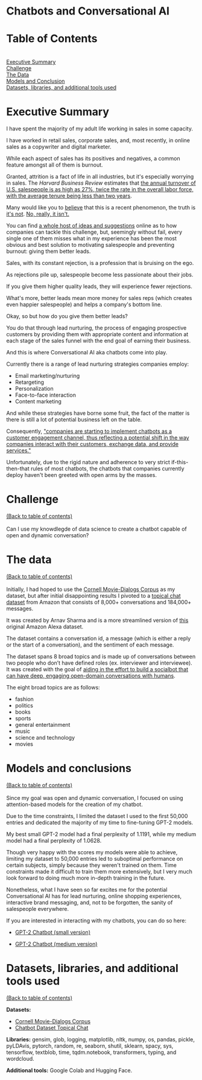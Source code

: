 # Chatbots and Conversational AI

# Table of Contents
<a id='table_of_contents'></a><br>
[Executive Summary](#section_1)<br>
[Challenge](#section_2)<br>
[The Data](#section_3)<br>
[Models and Conclusion](#section_4)<br>
[Datasets, libraries, and additional tools used](#section_5)<br>

<a id='section_1'></a>
# Executive Summary
I have spent the majority of my adult life working in sales in some capacity. 

I have worked in retail sales, corporate sales, and, most recently, in online sales as a copywriter and digital marketer.

While each aspect of sales has its positives and negatives, a common feature amongst all of them is burnout. 

Granted, attrition is a fact of life in all industries, but it's especially worrying in sales. The *Harvard Business Review* estimates that <a href="https://hbr.org/2017/07/how-to-predict-turnover-on-your-sales-team#:~:text=Companies%20worry%20about%20employee%20attrition,is%20less%20than%20two%20years.">the annual turnover of U.S. salespeople is as high as 27%, twice the rate in the overall labor force, with the average tenure being less than two years</a>.

Many would like you to <a href="https://www.forbes.com/sites/serenitygibbons/2020/12/08/sales-teams-are-experiencing-a-burnout-epidemic---heres-how-to-prioritize-your-teams-tasks/?sh=73b897444f92">believe</a> that this is a recent phenomenon, the truth is <a href="https://www.jstor.org/stable/40472147">it's not</a>. <a href="https://www.deepdyve.com/lp/springer-journals/the-role-of-emotional-exhaustion-in-sales-force-attitude-and-behavior-2z0VEwPHl0?key=sage">No, really, it isn't.</a> 

You can find <a href="https://blog.hubspot.com/sales/spot-burnout-salespeople">a whole host of ideas and suggestions</a> online as to how companies can tackle this challenge, but, seemingly without fail, every single one of them misses what in my experience has been the most obvious and best solution to motivating salespeople and preventing burnout: giving them better leads.

Sales, with its constant rejection, is a profession that is bruising on the ego.

As rejections pile up, salespeople become less passionate about their jobs.

If you give them higher quality leads, they will experience fewer rejections.

What's more, better leads mean more money for sales reps (which creates even happier salespeople) and helps a company's bottom line. 

Okay, so but how do you give them better leads?

You do that through lead nurturing, the process of engaging prospective customers by providing them with appropriate content and information at each stage of the sales funnel with the end goal of earning their business. 

And this is where Conversational AI aka chatbots come into play.

Currently there is a range of lead nurturing strategies companies employ:
- Email marketing/nurturing
- Retargeting
- Personalization
- Face-to-face interaction
- Content marketing

And while these strategies have borne some fruit, the fact of the matter is there is still a lot of potential business left on the table.

Consequently, <a href="https://contingencies.org/how-persuasive-chatbots-might-be-used-in-insurance/">"companies are starting to implement chatbots as a customer engagement channel, thus reflecting a potential shift in the way companies interact with their customers, exchange data, and provide services."</a>

Unfortunately, due to the rigid nature and adherence to very strict if-this-then-that rules of most chatbots, the chatbots that companies currently deploy haven't been greeted with open arms by the masses.

<a id='section_2'></a>
# Challenge
[(Back to table of contents)](#table_of_contents)<br><br>
Can I use my knowdlegde of data science to create a chatbot capable of open and dynamic conversation?

<a id='section_3'></a>
# The data
[(Back to table of contents)](#table_of_contents)<br><br>
Initially, I had hoped to use the <a href="https://www.kaggle.com/Cornell-University/movie-dialog-corpus">Cornell Movie-Dialogs Corpus</a> as my dataset, but after initial disappointing results I pivoted to a [topical chat dataset](https://www.kaggle.com/arnavsharmaas/chatbot-dataset-topical-chat) from Amazon that consists of 8,000+ conversations and 184,000+ messages.

It was created by Arnav Sharma and is a more streamlined version of [this](https://github.com/alexa/Topical-Chat) original Amazon Alexa dataset.

The dataset contains a conversation id, a message (which is either a reply or the start of a conversation), and the sentiment of each message.

The dataset spans 8 broad topics and is made up of conversations between two people who don’t have defined roles (ex. interviewer and interviewee).  It was created with the goal of [aiding in the effort to build a socialbot that can have deep, engaging open-domain conversations with humans](https://m.media-amazon.com/images/G/01/amazon.jobs/3079_Paper._CB1565131710_.pdf).

The eight broad topics are as follows:
- fashion
- politics
- books
- sports
- general entertainment
- music
- science and technology
- movies


<a id='section_4'></a>
# Models and conclusions
[(Back to table of contents)](#table_of_contents)<br><br>
Since my goal was open and dynamic conversation, I focused on using attention-based models for the creation of my chatbot.

Due to the time constraints, I limited the dataset I used to the first 50,000 entries and dedicated the majority of my time to fine-tuning GPT-2 models. 

My best small GPT-2 model had a final perplexity of 1.1191, while my medium model had a final perplexity of 1.0628.

Though very happy with the scores my models were able to achieve, limiting my dataset to 50,000 entries led to suboptimal performance on certain subjects, simply because they weren't trained on them. Time constraints made it difficult to train them more extensively, but I very much look forward to doing much more in-depth training in the future.

Nonetheless, what I have seen so far excites me for the potential Conversational AI has for lead nurturing, online shopping experiences, interactive brand messaging, and, not to be forgotten, the sanity of salespeople everywhere.

If you are interested in interacting with my chatbots, you can do so here:

- <a href="https://huggingface.co/satkinson/DialoGPT-small-marvin">GPT-2 Chatbot (small version)</a>

- <a href="https://huggingface.co/satkinson/DialoGPT-medium-marvin">GPT-2 Chatbot (medium version)</a>

<a id='section_5'></a>
# Datasets, libraries, and additional tools used
[(Back to table of contents)](#table_of_contents)<br>

<b>Datasets:</b>
- <a href="https://www.kaggle.com/Cornell-University/movie-dialog-corpus">Cornell Movie-Dialogs Corpus</a>
- <a href="https://www.kaggle.com/arnavsharmaas/chatbot-dataset-topical-chat">Chatbot Dataset Topical Chat</a>

<b>Libraries:</b> gensim, glob, logging, matplotlib, nltk, numpy, os, pandas, pickle, pyLDAvis, pytorch, random, re, seaborn, shutil, sklearn, spacy, sys, tensorflow, textblob, time, tqdm.notebook, transformers, typing, and wordcloud.

<b>Additional tools:</b> Google Colab and Hugging Face.
